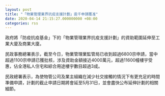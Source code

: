 ```yaml
---
layout: post
title: "「物業管理業界抗疫支援計劃」逾千申請獲准"
date: 2020-04-14 21:15:27.000000000 +08:00
categories: rss
---
```


政府將「防疫抗疫基金」下的「物業管理業界抗疫支援計劃」的資助範圍延伸至工業大廈及商業大廈。

民政事務總署表示，截至今日，物業管理業監管局已收到超過6800宗申請，當中超過1100宗申請已獲批核，涉及資助金額接近4000萬元，超過11600幢樓宇受惠，佔全港私人住宅和綜合用途樓宇數目超過3成。

民政總署表示，為使物管公司及業主組織在減少社交接觸的情況下有更充足的時間準備申請，計劃的截止申請日期將會延至5月31日，並會盡快公布延伸計劃的相關細節。
